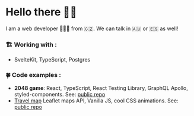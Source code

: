 # Hello there 👋🏼

I am a web developer 👨🏼‍💻 from 🇨🇿. We can talk in 🇦🇺 or 🇪🇸 as well!

### 🏗 Working with :

- SvelteKit, TypeScript, Postgres

### 🍀 Code examples :
- **2048 game**: React, TypeScript, React Testing Library, GraphQL Apollo, styled-components. See: [public repo](https://github.com/biscarrosse/2048-demo)
- [Travel map](https://sweet-speculoos-aa9bc9.netlify.app/) Leaflet maps API, Vanilla JS, cool CSS animations. See: [public repo](https://github.com/biscarrosse/travel-map)

